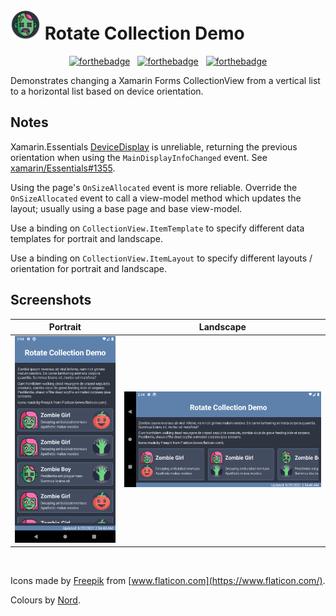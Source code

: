 # ![RotateCollectionDemo](zombie_round_48.png) Rotate Collection Demo

<div align="center">
  
[![forthebadge](https://forthebadge.com/images/badges/made-with-c-sharp.svg)](https://forthebadge.com)
&nbsp;
[![forthebadge](https://forthebadge.com/images/badges/powered-by-coffee.svg)](https://forthebadge.com)
&nbsp;
[![forthebadge](https://forthebadge.com/images/badges/built-for-android.svg)](https://forthebadge.com)

</div>

Demonstrates changing a Xamarin Forms CollectionView from a vertical list to a horizontal list based on device orientation.

## Notes

Xamarin.Essentials [DeviceDisplay](https://docs.microsoft.com/en-us/xamarin/essentials/device-display?tabs=android) is unreliable, returning the previous orientation when using the `MainDisplayInfoChanged` event. See [xamarin/Essentials#1355](https://github.com/xamarin/Essentials/issues/1355).

Using the page's `OnSizeAllocated` event is more reliable. Override the `OnSizeAllocated` event to call a view-model method which updates the layout; usually using a base page and base view-model.

Use a binding on `CollectionView.ItemTemplate` to specify different data templates for portrait and landscape.

Use a binding on `CollectionView.ItemLayout` to specify different layouts / orientation for portrait and landscape.

## Screenshots

Portrait | Landscape
-------- | ---------
![Portrait Screenshot](rcd_portrait.png) | ![Landscape Screenshot](rcd_landscape.png)

&nbsp;

Icons made by [Freepik](https://www.flaticon.com/authors/freepik) from [www.flaticon.com](https://www.flaticon.com/).

Colours by [Nord](https://www.nordtheme.com/).
